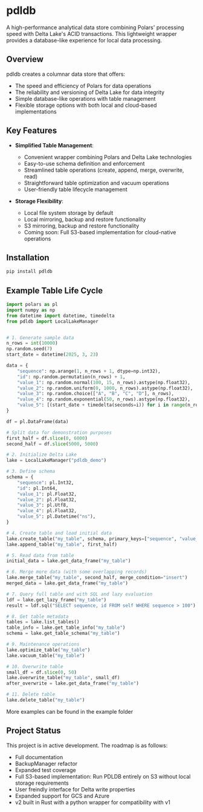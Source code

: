 # pdldb

A high-performance analytical data store combining Polars' processing speed with Delta Lake's ACID transactions. This lightweight wrapper provides a database-like experience for local data processing.

## Overview

pdldb creates a columnar data store that offers:
- The speed and efficiency of Polars for data operations
- The reliability and versioning of Delta Lake for data integrity
- Simple database-like operations with table management
- Flexible storage options with both local and cloud-based implementations

## Key Features

- **Simplified Table Management**:
  - Convenient wrapper combining Polars and Delta Lake technologies
  - Easy-to-use schema definition and enforcement
  - Streamlined table operations (create, append, merge, overwrite, read)
  - Straightforward table optimization and vacuum operations
  - User-friendly table lifecycle management

- **Storage Flexibility**:
  - Local file system storage by default
  - Local mirroring, backup and restore functionality
  - S3 mirroring, backup and restore functionality
  - Coming soon: Full S3-based implementation for cloud-native operations

## Installation

```bash
pip install pdldb
```

## Example Table Life Cycle

```python
import polars as pl
import numpy as np
from datetime import datetime, timedelta
from pdldb import LocalLakeManager


# 1. Generate sample data
n_rows = int(10000)
np.random.seed(7)
start_date = datetime(2025, 3, 23)

data = {
    "sequence": np.arange(1, n_rows + 1, dtype=np.int32),
    "id": np.random.permutation(n_rows) + 1,
    "value_1": np.random.normal(100, 15, n_rows).astype(np.float32),
    "value_2": np.random.uniform(0, 1000, n_rows).astype(np.float32),
    "value_3": np.random.choice(["A", "B", "C", "D"], n_rows),
    "value_4": np.random.exponential(50, n_rows).astype(np.float32),
    "value_5": [(start_date + timedelta(seconds=i)) for i in range(n_rows)],
}

df = pl.DataFrame(data)

# Split data for demonstration purposes
first_half = df.slice(0, 6000)
second_half = df.slice(5000, 5000)

# 2. Initialize Delta Lake
lake = LocalLakeManager("pdldb_demo")

# 3. Define schema
schema = {
    "sequence": pl.Int32,
    "id": pl.Int64,
    "value_1": pl.Float32,
    "value_2": pl.Float32,
    "value_3": pl.Utf8,
    "value_4": pl.Float32,
    "value_5": pl.Datetime("ns"),
}

# 4. Create table and load initial data
lake.create_table("my_table", schema, primary_keys=["sequence", "value_5"])
lake.append_table("my_table", first_half)

# 5. Read data from table
initial_data = lake.get_data_frame("my_table")

# 6. Merge more data (with some overlapping records)
lake.merge_table("my_table", second_half, merge_condition="insert")
merged_data = lake.get_data_frame("my_table")

# 7. Query full table and with SQL and lazy evaluation
ldf = lake.get_lazy_frame("my_table")
result = ldf.sql("SELECT sequence, id FROM self WHERE sequence > 100").collect()

# 8. Get table metadata
tables = lake.list_tables()
table_info = lake.get_table_info("my_table")
schema = lake.get_table_schema("my_table")

# 9. Maintenance operations
lake.optimize_table("my_table")
lake.vacuum_table("my_table")

# 10. Overwrite table
small_df = df.slice(0, 50)
lake.overwrite_table("my_table", small_df)
after_overwrite = lake.get_data_frame("my_table")

# 11. Delete table
lake.delete_table("my_table")
```

More examples can be found in the example folder

## Project Status

This project is in active development. The roadmap is as follows:

- Full documentation
- BackupManager refactor
- Expanded test coverage
- Full S3-based implementation: Run PDLDB entirely on S3 without local storage requirements
- User freindly interface for Delta write properties
- Expanded support for GCS and Azure
- v2 built in Rust with a python wrapper for compatibility with v1
